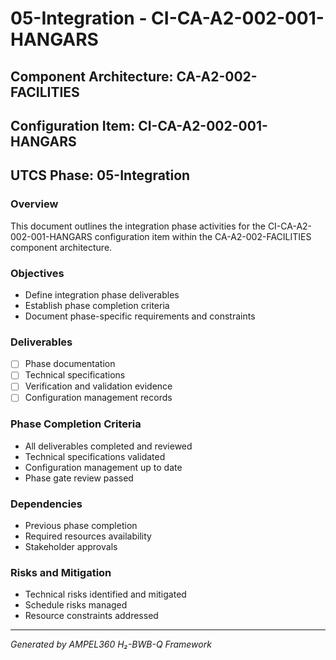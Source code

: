 # 05-Integration - CI-CA-A2-002-001-HANGARS

## Component Architecture: CA-A2-002-FACILITIES
## Configuration Item: CI-CA-A2-002-001-HANGARS
## UTCS Phase: 05-Integration

### Overview
This document outlines the integration phase activities for the CI-CA-A2-002-001-HANGARS configuration item within the CA-A2-002-FACILITIES component architecture.

### Objectives
- Define integration phase deliverables
- Establish phase completion criteria
- Document phase-specific requirements and constraints

### Deliverables
- [ ] Phase documentation
- [ ] Technical specifications
- [ ] Verification and validation evidence
- [ ] Configuration management records

### Phase Completion Criteria
- All deliverables completed and reviewed
- Technical specifications validated
- Configuration management up to date
- Phase gate review passed

### Dependencies
- Previous phase completion
- Required resources availability
- Stakeholder approvals

### Risks and Mitigation
- Technical risks identified and mitigated
- Schedule risks managed
- Resource constraints addressed

---
*Generated by AMPEL360 H₂-BWB-Q Framework*
